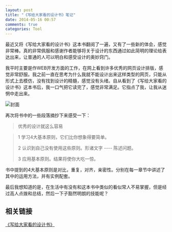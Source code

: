```yaml
---
layout: post
title: "《写给大家看的设计书》笔记"
date: 2014-05-16 00:57
comments: true
categories: Tool
---
```


最近又将《写给大家看的设计书》这本书翻阅了一遍，又有了一些新的体会，感觉非常棒。真的非常佩服和感谢作者能够将关于设计的东西通过如此简明的理论给表达出来，让普通的人可以明白和感受设计的奥妙窍门。

我平时主要是作WEB开发方面的工作，在网上看到许多优秀的网页设计排版，感觉非常舒服。我之前一直在思考为什么我就不能设计出来这样类型的网页，只能从形式上去模仿，没有找到设计的精髓，感觉没有头绪。自从看到了《写给大家看的设计书》这本书后，我一口气把它读完了，感觉非常满足。它指点了我，让我从迷惘中走出来。

![封面](http://img3.douban.com/lpic/s23486434.jpg)

再次将书中的一些段落摘抄下来感受一下：

> 优秀的设计就这么容易

> 1 学习4大基本原则，它们比你想象得要简单。
>
> 2 认识到自己没有使用这些原则。形诸文字 ---- 陈述问题。
>
> 3 应用基本原则。结果将使你大吃一惊。
>

书中提到的4大基本原则是对比，重复，对齐，亲密性。分别在每一章节中讲述了其中的运用方法，并有实例配套。

最后我想知道的是，在生活中有没有和这本书中类似的看似常人不易掌握，但是经过高人点拨和总结，然后一下子豁然明朗的技能呢？


## 相关链接

[《写给大家看的设计书》](http://book.douban.com/subject/3323633/)